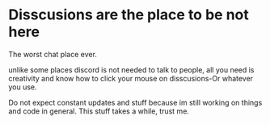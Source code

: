 # Disscusions are the place to be not here
The worst chat place ever.

unlike some places discord is not needed to talk to people, all you need is creativity and know how to click your mouse on disscusions-Or whatever you use.



Do not expect constant updates and stuff because im still working on things and code in general. This stuff takes a while, trust me.
